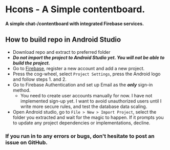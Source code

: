 # Hcons - A Simple contentboard.
**A simple chat-/contentboard with integrated Firebase services.**

## How to build repo in Android Studio
- Download repo and extract to preferred folder
- _**Do not import the project to Android Studio yet. You will not be able to build the project.**_
- Go to [Firebase](https://firebase.google.com/), register a new account and add a new project.
- Press the cog-wheel, select `Project Settings`, press the Android logo and follow steps 1. and 2.
- Go to Firebase Authentication and set up Email as the _**only**_ sign-in method.
  - You need to create user accounts manually for now. I have not implemented sign-up yet.
    I want to avoid unauthorized users until I write more secure rules, and test the database
    data scaling.
- Open Android studio, go to `File > New > Import Project`, select the folder you extracted and
  wait for the magic to happen. If it prompts you to update any project dependencies or implementations,
  decline.

### If you run in to any errors or bugs, don't hesitate to post an issue on GitHub.


